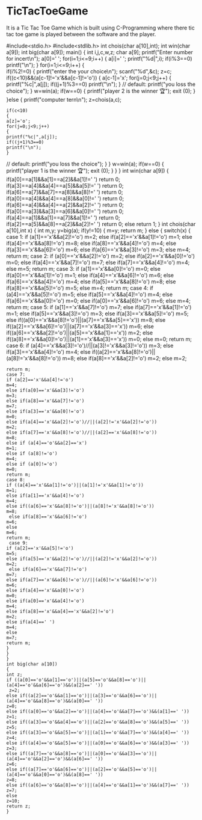 # TicTacToeGame
It is a Tic Tac Toe Game which is built using C-Programming where there tic tac toe game is played between the software and the player. 

#include<stdio.h>
#include<stdlib.h>
 int chois(char a[10],int);
 int win(char a[9]);
 int big(char a[9]);
 main()
{
    int i,j,c,w,z;
    char a[9];
    printf("Enter number for incert\n");
    a[0]=' ';
    for(i=1;i<=9;i++)
    {
    a[i]=' ';
    printf("%d|",i);
    if(i%3==0)
    printf("\n");
    }
    for(i=1;i<=9;i++)
    {  
    if(i%2!=0)
    {
    printf("enter the your choice\n");
    scanf("%d",&c);
    z=c;
    if((c<10)&&(a[c-1]!='x'&&a[c-1]!='o'))
    {
    a[c-1]='x';
    for(j=0;j<9;j++)
    {
    printf("%c|",a[j]);
    if((j+1)%3==0)
    printf("\n");
    }
  //  default: printf("you loss the choice");
    } 
    w=win(a);
    if(w==0)
    {
    printf("player 2 is the winner 🏆");
    exit (0);
    }
    }else
    {
    printf("computer tern\n");
    z=chois(a,c);
   
    if(c<10)
    {
    a[z]='o';
    for(j=0;j<9;j++)
    {
    printf("%c|",a[j]);
    if((j+1)%3==0)
    printf("\n");
    }
   // default: printf("you loss the choice");
    }
    }
    w=win(a);
    if(w==0)
    {
    printf("player 1 is the winner 🏆");
    exit (0);
    }
    }
}
    int win(char a[9])
    {
    if(a[0]==a[1]&&a[1]==a[2]&&a[1]!=' ')
    return 0;
    if(a[3]==a[4]&&a[4]==a[5]&&a[5]!=' ')
    return 0;
    if(a[6]==a[7]&&a[7]==a[8]&&a[8]!=' ')
    return 0;
    if(a[0]==a[4]&&a[4]==a[8]&&a[0]!=' ')
    return 0;
    if(a[6]==a[4]&&a[4]==a[2]&&a[2]!=' ')
    return 0;
    if(a[0]==a[3]&&a[3]==a[6]&&a[0]!=' ')
    return 0;
    if(a[4]==a[1]&&a[1]==a[7]&&a[1]!=' ')
    return 0;
    if(a[2]==a[5]&&a[8]==a[2]&&a[2]!=' ')
    return 0;
    else 
    return 1;
    }
    int chois(char a[10],int x)
    {
    int m,y;
    y=big(a);
    if(y!=10)
    {
    m=y;
    return m;
    }
    else
    {
    switch(x)
    {
    case 1: 
    if (a[1]=='x'&&a[2]!='o')
    m=2;
    else if(a[2]=='x'&&a[1]!='o')
    m=1;
    else if(a[4]=='x'&&a[8]!='o')
    m=8;
     else if(a[8]=='x'&&a[4]!='o')
    m=4;
    else if(a[3]=='x'&&a[6]!='o')
    m=6;
    else if(a[6]=='x'&&a[3]!='o')
    m=3;
    else
    m=4;
    return m;
    case 2:
    if (a[0]=='x'&&a[2]!='o')
    m=2;
    else if(a[2]=='x'&&a[0]!='o')
    m=0;
    else if(a[4]=='x'&&a[7]!='o')
    m=7;
    else if(a[7]=='x'&&a[4]!='o')
    m=4;
    else
    m=5;
    return m;
    case 3: 
    if (a[1]=='x'&&a[0]!='o')
    m=0;
    else if(a[0]=='x'&&a[1]!='o')
    m=1;
    else if(a[4]=='x'&&a[6]!='o')
    m=6;
     else if(a[6]=='x'&&a[4]!='o')
    m=4;
    else if(a[5]=='x'&&a[8]!='o')
    m=8;
    else if(a[8]=='x'&&a[5]!='o')
    m=5;
    else
    m=4;
    return m;
    case 4: 
    if (a[4]=='x'&&a[5]!='o')
    m=5;
    else if(a[5]=='x'&&a[4]!='o')
    m=4;
    else if(a[6]=='x'&&a[0]!='o')
    m=0;
     else if(a[0]=='x'&&a[6]!='o')
    m=6;
    else
    m=4;
    return m;
    case 5: 
    if (a[1]=='x'&&a[7]!='o')
    m=7;
    else if(a[7]=='x'&&a[1]!='o')
    m=1;
    else if(a[5]=='x'&&a[3]!='o')
    m=3;
    else if(a[3]=='x'&&a[5]!='o')
    m=5;
    else if((a[0]=='x'&&a[8]!='o')||(a[7]=='x'&&a[5]=='x'))
    m=8;
    else if((a[2]=='x'&&a[6]!='o')||(a[7]=='x'&&a[3]=='x'))
    m=6;
    else if((a[6]=='x'&&a[2]!='o')||(a[5]=='x'&&a[1]=='x'))
    m=2;
    else if((a[8]=='x'&&a[0]!='o')||(a[1]=='x'&&a[3]=='x'))
    m=0;
    else
    m=0;
    return m;
    case 6: 
    if (a[4]=='x'&&a[3]!='o')//||(a[3]!='x'&&a[3]!='o'))
    m=3;
    else if(a[3]=='x'&&a[4]!='o')
    m=4;
    else if((a[2]=='x'&&a[8]!='o')||(a[8]!='x'&&a[8]!='o'))
    m=8;
     else if(a[8]=='x'&&a[2]!='o')
    m=2;
    else 
    m=2;
    
    return m;
    case 7: 
    if (a[2]=='x'&&a[4]!='o')
    m=4;
    else if(a[0]=='x'&&a[3]!='o')
    m=3;
    else if(a[8]=='x'&&a[7]!='o')
    m=7;
    else if(a[3]=='x'&&a[0]!='o')
    m=0;
    else if(a[4]=='x'&&a[2]!='o')//||(a[2]!='x'&&a[2]!='o'))
    m=2; 
    else if(a[7]=='x'&&a[8]!='o')//||(a[2]=='x'&&a[8]!='o'))
    m=8;
    else if (a[4]=='o'&&a[2]=='x')
    m=1;
    else if (a[8]!='o')
    m=4;
    else if (a[0]!='o')
    m=0;
    return m;
    case 8: 
    if ((a[4]=='x'&&a[1]!='o')||(a[1]!='x'&&a[1]!='o'))
    m=1;
    else if(a[1]=='x'&&a[4]!='o')
    m=4;
    else if((a[6]=='x'&&a[8]!='o')||(a[8]!='x'&&a[8]!='o'))
    m=8;
     else if(a[8]=='x'&&a[6]!='o')
    m=6;
    else 
    m=6;
    return m;
     case 9: 
    if (a[2]=='x'&&a[5]!='o')
    m=5;
    else if(a[5]=='x'&&a[2]!='o')//||(a[2]!='x'&&a[2]!='o'))
    m=2;
     else if(a[6]=='x'&&a[7]!='o')
    m=7;
    else if(a[7]=='x'&&a[6]!='o')//||(a[6]!='x'&&a[6]!='o'))
    m=6;
    else if(a[4]=='x'&&a[0]!='o')
    m=0;
    else if(a[0]=='x'&&a[4]!='o')
    m=4;
    else if(a[8]=='x'&&a[4]=='x'&&a[2]!='o')
    m=2;
    else if(a[4]==' ')
    m=4;
    else
    m=7;
    return m;
    }
    }
    }
    int big(char a[10])
    {
    int z;
    if ((a[0]=='o'&&a[1]=='o')||(a[5]=='o'&&a[8]=='o')||(a[4]=='o'&&a[6]=='o')&&(a[2]==' '))
     z=2;
    else if((a[2]=='o'&&a[1]=='o')||(a[3]=='o'&&a[6]=='o')||(a[4]=='o'&&a[8]=='o')&&(a[0]==' '))
    z=0;
    else if((a[0]=='o'&&a[2]=='o')||(a[4]=='o'&&a[7]=='o')&&(a[1]==' '))
    z=1;
    else if((a[3]=='o'&&a[4]=='o')||(a[2]=='o'&&a[8]=='o')&&(a[5]==' '))
    z=5;
    else if((a[3]=='o'&&a[5]=='o')||(a[1]=='o'&&a[7]=='o')&&(a[4]==' '))
    z=4;
    else if((a[4]=='o'&&a[5]=='o')||(a[0]=='o'&&a[6]=='o')&&(a[3]==' '))
    z=3;
    else if((a[7]=='o'&&a[8]=='o')||(a[0]=='o'&&a[3]=='o')||(a[4]=='o'&&a[2]=='o')&&(a[6]==' '))
    z=6;
    else if((a[7]=='o'&&a[6]=='o')||(a[2]=='o'&&a[5]=='o')||(a[4]=='o'&&a[0]=='o')&&(a[8]==' '))
    z=8;
    else if((a[6]=='o'&&a[8]=='o')||(a[4]=='o'&&a[1]=='o')&&(a[7]==' '))
    z=7;
    else
    z=10;
    return z;
    }
